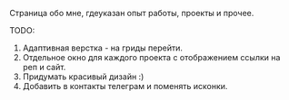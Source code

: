 Страница обо мне, гдеуказан опыт работы, проекты и прочее.

TODO:
1) Адаптивная верстка - на гриды перейти.
2) Отдельное окно для каждого проекта с отображением ссылки на реп и сайт. 
4) Придумать красивый дизайн :)
5) Добавить в контакты телеграм и поменять исконки. 
